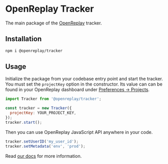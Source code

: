 # OpenReplay Tracker

The main package of the [OpenReplay](https://openreplay.com/) tracker.

## Installation

```bash
npm i @openreplay/tracker 
```

## Usage

Initialize the package from your codebase entry point and start the tracker. You must set the `projectKey` option in the constructor. Its value can can be found in your OpenReplay dashboard under [Preferences -> Projects](https://app.openreplay.com/client/projects).

```js
import Tracker from '@openreplay/tracker';

const tracker = new Tracker({
  projectKey: YOUR_PROJECT_KEY,
});
tracker.start();
```

Then you can use OpenReplay JavaScript API anywhere in your code.

```js
tracker.setUserID('my_user_id');
tracker.setMetadata('env', 'prod');
```

Read [our docs](https://docs.openreplay.com/) for more information.

